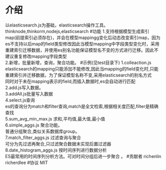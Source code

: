 # 介绍
以elasticsearch.js为基础，elasticsearch操作工具。  
thinknode,thinkorm,nodejs,elasticsearch
#功能
1.支持根据模型生成索引map(前提索引必须存在)，并会在模型mappingg变化后动态改变索引map，因为es不支持以后map的field类型修改因此当模型mapping中字段类型变化时，采用重建索引迁移数据，并使用es别名功能保证模型名不变的方式进行迁移。因此不建议重复修改mapping字段类型  
2.新增，批量新增，查询，聚合功能。
#示例(见test目录下)
1.colleaction.js  
  elasticsearch的mapping只能添加不能修改,因此当mapping的field变化时,只能重建索引并迁移数据，为了保证模型名称不变,采用elasticsearch的别名方式  
  同时对于未在mapping表示的field,而插入数据时,es会自动进行匹配  
2.add.js写入数据。  
3.addAll.js批量写入数据  
4.select.js查询  
  es的查询分为match和filter查询,match是全文检索,根据相关度匹配,filter是精确查找  
5.sum_avg_min_max.js 求和,平均值,最大值,最小值  
6.simple_aggs.js 聚合功能。  
  普通分组聚合,类似关系数据库group。  
7.match_filter_aggs.js 过滤查询与聚合  
  可分为先过滤再聚合,只过滤聚合数据未实现后置过滤器  
8.date_histogram_aggs.js 按时间序列进行数据分析  
  ES最常用的时间序列分析方法。可对时间分组后进一步聚合  。
#贡献者
richenlin richerdlee
#协议
MIT
